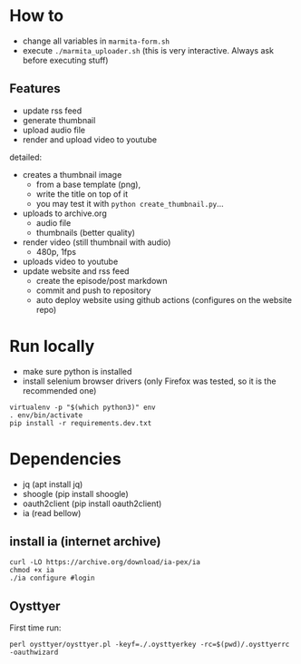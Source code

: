 # How to

- change all variables in `marmita-form.sh`
- execute `./marmita_uploader.sh` (this is very interactive. Always ask before executing stuff)


## Features

- update rss feed
- generate thumbnail
- upload audio file
- render and upload video to youtube

detailed:
- creates a thumbnail image
  - from a base template (png),
  - write the title on top of it
  - you may test it with `python create_thumbnail.py`...
- uploads to archive.org
  - audio file
  - thumbnails (better quality)
- render video (still thumbnail with audio)
  - 480p, 1fps
- uploads video to youtube
- update website and rss feed
  - create the episode/post markdown
  - commit and push to repository
  - auto deploy website using github actions (configures on the website repo)

# Run locally

- make sure python is installed
- install selenium browser drivers (only Firefox was tested, so it is the recommended one)

```
virtualenv -p "$(which python3)" env
. env/bin/activate
pip install -r requirements.dev.txt
```

# Dependencies

- jq (apt install jq)
- shoogle (pip install shoogle)
- oauth2client (pip install oauth2client)
- ia (read bellow)

## install ia (internet archive)
```
curl -LO https://archive.org/download/ia-pex/ia
chmod +x ia
./ia configure #login
```

## Oysttyer

First time run:
```
perl oysttyer/oysttyer.pl -keyf=./.oysttyerkey -rc=$(pwd)/.oysttyerrc -oauthwizard
```
